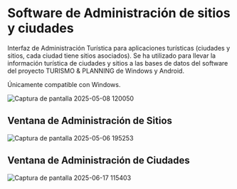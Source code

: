 # Software de Administración de sitios y ciudades
Interfaz de Administración Turística para aplicaciones turísticas (ciudades y sitios, cada ciudad tiene sitios asociados). Se ha utilizado para llevar la información turística de ciudades y sitios a las bases de datos del software del proyecto TURISMO & PLANNING de Windows y Android.

Únicamente compatible con Windows.

![Captura de pantalla 2025-05-08 120050](https://github.com/user-attachments/assets/b070265d-0962-4c84-9b41-afcc150df737)

Ventana de Administración de Sitios
-
![Captura de pantalla 2025-05-06 195253](https://github.com/user-attachments/assets/3d8fd0fc-52a3-4267-b59e-55e93719cb0f)

Ventana de Administración de Ciudades
-
![Captura de pantalla 2025-06-17 115403](https://github.com/user-attachments/assets/25a7937f-9cdf-4481-b8fd-faa9f0184a17)
